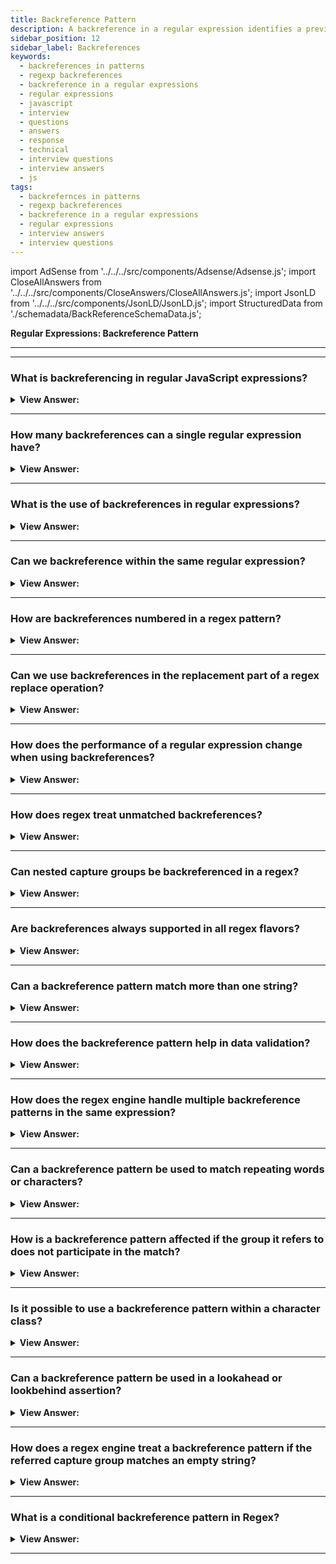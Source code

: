 ```yaml
---
title: Backreference Pattern
description: A backreference in a regular expression identifies a previously matched group and looks for the same text again. Regular Expressions Interview Questions
sidebar_position: 12
sidebar_label: Backreferences
keywords:
  - backreferences in patterns
  - regexp backreferences
  - backreference in a regular expressions
  - regular expressions
  - javascript
  - interview
  - questions
  - answers
  - response
  - technical
  - interview questions
  - interview answers
  - js
tags:
  - backrefernces in patterns
  - regexp backreferences
  - backreference in a regular expressions
  - regular expressions
  - interview answers
  - interview questions
---
```


import AdSense from '../../../src/components/Adsense/Adsense.js';
import CloseAllAnswers from '../../../src/components/CloseAnswers/CloseAllAnswers.js';
import JsonLD from '../../../src/components/JsonLD/JsonLD.js';
import StructuredData from './schemadata/BackReferenceSchemaData.js';

<JsonLD data={StructuredData} />

<head>
  <title>Backreference Pattern | Regular Expressions Questions</title>
</head>

**Regular Expressions: Backreference Pattern**

---

<AdSense />

---

<CloseAllAnswers />

### What is backreferencing in regular JavaScript expressions?

<details>
  <summary><strong>View Answer:</strong></summary>
  <div>
  <div><strong>Interview Response:</strong> Backreferencing in JavaScript regular expressions involves using a backslash followed by a digit (e.g., \1) to refer to the contents matched by a capturing group.
    </div><br />
  <div><strong>Technical Response:</strong> When matching string patterns using regular expressions, we might wish to match the same piece of text more than once. When the pattern used to perform the first match includes non-literal elements, we can look for the repeated text using a backreference. A backreference in a regular expression identifies a previously matched group and looks for the exact text again.
    </div><br />
  <div><strong className="codeExample">Code Example:</strong><br /><br />

  <div></div>

```js
// Backreference by number: \N
let str = `He said: "She's the one!" "She's the one!".`;

let regexp = /(['"])(.*?)\1/g;

console.log(str.match(regexp)); // "She's the one!"

// Backreference by name: \k<name>
let str = `He said: "She's the one!".`;

let regexp = /(?<quote>['"])(.*?)\k<quote>/g;

console.log(str.match(regexp)); // "She's the one!"
```

  </div>
  </div>
</details>

---

### How many backreferences can a single regular expression have?

<details>
  <summary><strong>View Answer:</strong></summary>
  <div>
  <div><strong>Interview Response:</strong> A single JavaScript regular expression can have unlimited backreferences, constrained only by the system's resources and performance considerations.
  </div><br />
  <div><strong>Technical Response:</strong> A single regular expression in JavaScript can have as many backreferences as there are capturing groups. A capturing group is created by enclosing part of the regular expression in parentheses `()`. A backreference to this group can be used later in the regular expression with `\1`, `\2`, etc., where the number corresponds to the group number. The maximum number of backreferences is theoretically unlimited, as long as the system resources permit.
  </div><br />
  <div><strong className="codeExample">Code Example:</strong><br /><br />

  <div></div>

Here's a simple JavaScript example with three backreferences...

```javascript
let str = "The fat cat sat on the hat.";
let regex = /(\b\w{3}\b).*?(\b\w{3}\b).*?(\b\w{3}\b)/;
let match = regex.exec(str);

if (match != null) {
    console.log(`Entire match: ${match[0]}`); // The fat cat sat
    console.log(`Match 1: ${match[1]}`); // fat
    console.log(`Match 2: ${match[2]}`); // cat
    console.log(`Match 3: ${match[3]}`); // sat
}
```

In this code, the regex `(\b\w{3}\b).*?(\b\w{3}\b).*?(\b\w{3}\b)` contains three capturing groups, each capturing a 3-letter word in the string. The `match` array will contain the entire match at index 0 and each group match at subsequent indices.

Remember, the backreference within the same regular expression should be in the form of `\1`, `\2`, `\3`, etc. But when used in the replacement string of the `String.prototype.replace()` function, you should use `$1`, `$2`, `$3`, etc., instead.

```javascript
let str = "abc123def456";
let regex = /(\d+)/g;
let newStr = str.replace(regex, '$1$1'); // "abc123123def456456"

console.log(newStr);
```

In this code, the regex `(\d+)` captures one or more digits as a group, and the `replace()` function uses `$1$1` to replace each match with the match followed by itself. So `"abc123def456"` becomes `"abc123123def456456"`.

---

:::note
Note that the actual number of backreferences supported may vary depending on the JavaScript engine you are using.
:::

  </div>
  </div>
</details>

---

### What is the use of backreferences in regular expressions?

<details>
  <summary><strong>View Answer:</strong></summary>
  <div>
  <div><strong>Interview Response:</strong> In JavaScript, backreferences in regular expressions are used to refer back to previously captured groups, enabling pattern reuse, complex matching, and sophisticated string replacement operations.
  </div>
  </div>
</details>

---

### Can we backreference within the same regular expression?

<details>
  <summary><strong>View Answer:</strong></summary>
  <div>
  <div><strong>Interview Response:</strong> Yes, in JavaScript, we can use backreferences within the same regular expression to refer back to previously captured groups, enabling us to match repeated or patterned content.
  </div><br />
  <div><strong className="codeExample">Code Example:</strong><br /><br />

  <div></div>

```javascript
let str = "Hello hello";
let regex = /(\b\w+\b)\s+\1/;
let match = regex.exec(str);

if (match != null) {
    console.log(`Matched repeated word: ${match[0]}`); // Hello hello
}
```

In this example, `(\b\w+\b)` is a capturing group that matches a word. `\1` is a backreference that matches the exact same content as in the first group. So the regex matches a word followed by one or more spaces followed by the same word, hence it detects repeated words.

  </div>
  </div>
</details>

---

### How are backreferences numbered in a regex pattern?

<details>
  <summary><strong>View Answer:</strong></summary>
  <div>
  <div><strong>Interview Response:</strong> Backreferences are numbered based on the order of opening parentheses of capture groups, starting from 1.
  </div>
  </div>
</details>

---

### Can we use backreferences in the replacement part of a regex replace operation?

<details>
  <summary><strong>View Answer:</strong></summary>
  <div>
  <div><strong>Interview Response:</strong> Yes, in JavaScript, you can use backreferences in the replacement part of a regex replace operation. The backreferences are denoted by `$1`, `$2`, etc., where the number corresponds to the group number.
  </div><br />
  <div><strong className="codeExample">Code Example:</strong><br /><br />

  <div></div>

Here's an example:

```javascript
let str = "abc 123";
let regex = /(\w+)\s+(\d+)/;
let newStr = str.replace(regex, '$2 $1');

console.log(newStr); // "123 abc"
```

In this code, `(\w+)` and `(\d+)` are capturing groups that match a word and a number, respectively. In the `replace()` function, `$2` and `$1` are backreferences that refer to the second and first group, respectively. So the function swaps the word and the number in the string.

  </div>
  </div>
</details>

---

### How does the performance of a regular expression change when using backreferences?

<details>
  <summary><strong>View Answer:</strong></summary>
  <div>
  <div><strong>Interview Response:</strong> The use of backreferences can slow down regex execution due to additional matching complexity.
  </div>
  </div>
</details>

---

### How does regex treat unmatched backreferences?

<details>
  <summary><strong>View Answer:</strong></summary>
  <div>
  <div><strong>Interview Response:</strong> An unmatched backreference is usually treated as a failed match in regular expressions.
  </div>
  </div>
</details>

---

### Can nested capture groups be backreferenced in a regex?

<details>
  <summary><strong>View Answer:</strong></summary>
  <div>
  <div><strong>Interview Response:</strong> Yes, in JavaScript, nested capturing groups can be backreferenced in a regular expression. The groups are numbered from left to right based on the position of their opening parentheses, and backreferences can use those numbers.
  </div><br />
  <div><strong className="codeExample">Code Example:</strong><br /><br />

  <div></div>

```javascript
let str = "abc abc cba";
let regex = /((\b\w{3}\b)\s+\2)\s+\1/;
let match = regex.exec(str);

if (match != null) {
    console.log(`Matched string: ${match[0]}`); // abc abc abc abc
}
```

In this example, `(\b\w{3}\b)` is a capturing group (group 2) that matches a 3-letter word. The outer group `((\b\w{3}\b)\s+\2)` (group 1) matches a 3-letter word followed by a space and the same word again. The backreference `\1` refers to the entire group 1, so the regex matches the same two words four times in a row.

  </div>
  </div>
</details>

---

### Are backreferences always supported in all regex flavors?

<details>
  <summary><strong>View Answer:</strong></summary>
  <div>
  <div><strong>Interview Response:</strong> No, not all regex flavors support backreferences. It's important to refer to the documentation of the specific tool or language.
  </div><br />
  <div><strong>Technical Details:</strong> Backreferences are common in many popular regex implementations, including those in JavaScript, Python, Perl, and Java, there are others that do not support them.
  </div><br />
  <div><strong className="codeExample">Backreference Support:</strong><br /><br />

  <div></div>

Here is a simple comparison table of backreference support in various regular expression engines.

| Regex Engine/Flavor | Backreference Support |
| --- | --- |
| JavaScript | Yes |
| Python | Yes |
| Perl | Yes |
| Java | Yes |
| .NET | Yes |
| PHP (PCRE) | Yes |
| Ruby | Yes |
| POSIX ERE | No |
| RE2 (Google) | No |
| Go (standard library) | No |

Again, some engines may support backreferences but with certain limitations or variations, so always check the documentation specific to your use case.

---

:::note
Please note that this information is accurate as of March 2021. For the most accurate and up-to-date information, refer to the official documentation for each engine.
:::
  </div>
  </div>
</details>

---

### Can a backreference pattern match more than one string?

<details>
  <summary><strong>View Answer:</strong></summary>
  <div>
  <div><strong>Interview Response:</strong> Yes, a backreference pattern can match more than one string depending on the input. However, within a single match operation, a backreference refers to exactly what was captured by the group in that operation.
  </div><br />
  <div><strong className="codeExample">Code Example:</strong><br /><br />

  <div></div>

```javascript
let str = "cat bat cat bat";
let regex = /(\b\w{3}\b)\s+\1/g;
let match;

while ((match = regex.exec(str)) != null) {
    console.log(`Matched pair: ${match[0]}`); 
}
```

In this case, the `(\b\w{3}\b)` capturing group matches a 3-letter word, and `\1` backreference matches the same word again. So the regex matches repeated words.

In the string "cat bat cat bat", it will first match "cat cat", and in the next iteration, it will match "bat bat". So while the backreference matched different strings ("cat" and "bat") in different match operations, within each operation it matched the same string.

  </div>
  </div>
</details>

---

### How does the backreference pattern help in data validation?

<details>
  <summary><strong>View Answer:</strong></summary>
  <div>
  <div><strong>Interview Response:</strong> Backreference patterns can ensure consistency within a match, useful for tasks like validating mirrored strings or repeated patterns.
  </div><br />
  <div><strong className="codeExample">Code Example:</strong><br /><br />

  <div></div>

```javascript
let dateStr = "01-01-2023";
let regex = /^(\d{2})-\1-\d{4}$/;
let isValid = regex.test(dateStr);
console.log(isValid); // true
```

Here, `(\d{2})` is a capturing group that matches two digits. The backreference `\1` ensures that the day part of the date is the same as the month part. The `test()` method returns `true` if the string matches the regular expression.

This is just one of many possible examples. In general, backreferences can help validate a wide range of patterned data, such as repeated words, mirrored strings, certain structured data formats, and more.

  </div>
  </div>
</details>

---

### How does the regex engine handle multiple backreference patterns in the same expression?

<details>
  <summary><strong>View Answer:</strong></summary>
  <div>
  <div><strong>Interview Response:</strong> The regex engine handles them sequentially, according to their numerical order starting from the first capture group.
  </div>
  </div>
</details>

---

### Can a backreference pattern be used to match repeating words or characters?

<details>
  <summary><strong>View Answer:</strong></summary>
  <div>
  <div><strong>Interview Response:</strong> Yes, backreferences in regular expressions are commonly used to match repeating words or characters in a string. They refer to the captured groups within the same regular expression and help identify repeated or patterned substrings.
  </div><br />
  <div><strong className="codeExample">Code Example:</strong><br /><br />

  <div></div>

Here is an example that uses a backreference to match a word that appears twice in a row.

```javascript
let str = "cat cat are cute";
let regex = /(\b\w+\b)\s+\1/;
let match = regex.exec(str);

if (match != null) {
    console.log(`Matched repeated word: ${match[0]}`); // cat cat
}
```

In this example, `(\b\w+\b)` is a capturing group that matches a word, and `\1` is a backreference that matches the same word again. Thus, the regular expression matches any word followed by one or more spaces and the same word, which detects repeated words.

Similarly, you can match repeated characters:

```javascript
let str = "Helloo World!";
let regex = /(\w)\1/;
let match = regex.exec(str);

if (match != null) {
    console.log(`Matched repeated character: ${match[0]}`); // oo
}
```

In this example, `(\w)` is a capturing group that matches a word character, and `\1` is a backreference that matches the same character again. Thus, the regular expression matches any character followed by the same character, which detects repeated characters.

  </div>
  </div>
</details>

---

### How is a backreference pattern affected if the group it refers to does not participate in the match?

<details>
  <summary><strong>View Answer:</strong></summary>
  <div>
  <div><strong>Interview Response:</strong> If the referred group doesn't participate in the match, the backreference fails to match anything.
  </div>
  </div>
</details>

---

### Is it possible to use a backreference pattern within a character class?

<details>
  <summary><strong>View Answer:</strong></summary>
  <div>
  <div><strong>Interview Response:</strong> No, backreferences within a character class are generally not supported, as it would lead to ambiguity in matching.
  </div><br />
  <div><strong>Technical Response:</strong> No, backreferences cannot be used inside a character class in JavaScript's regular expression engine, or most other engines for that matter. In a regular expression, a character class `[]` matches any one character enclosed within the brackets. If you attempt to include a backreference within a character class, it will not be interpreted as a backreference. Instead, the engine will interpret it as an attempt to match the literal characters.
  </div><br />
  <div><strong className="codeExample">Code Example:</strong><br /><br />

  <div></div>

In the following example, the `\1` within the character class is not treated as a backreference:

```javascript
let str = "aa";
let regex = /(a)[\1]/;  // This does not work as intended
let match = regex.exec(str);

if (match != null) {
    console.log(`Match: ${match[0]}`); // Does not print 'aa'
} else {
    console.log('No match'); // Prints 'No match'
}
```

In this case, the regular expression does not match 'aa' because `[\1]` is interpreted as attempting to match the characters '\' or '1', not as a backreference to the first capturing group.

  </div>
  </div>
</details>

---

### Can a backreference pattern be used in a lookahead or lookbehind assertion?

<details>
  <summary><strong>View Answer:</strong></summary>
  <div>
  <div><strong>Interview Response:</strong> Yes, backreferences can be used in lookahead and lookbehind assertions, referencing a group earlier in the pattern.
  </div><br />
  <div><strong className="codeExample">Code Example:</strong><br /><br />

  <div></div>

```javascript
let str = "123abc123";
let regex = /(\d+)(?=\D+\1)/;
let match = regex.exec(str);

if (match != null) {
    console.log(`Match: ${match[0]}`); // 123
}
```

In this example, `(\d+)` is a capturing group that matches one or more digits, and `(?=\D+\1)` is a positive lookahead that asserts that these digits must be followed by one or more non-digit characters and then the same digits again.

Backreferences can be used in lookbehinds as well, but as of March 2021, lookbehinds are not fully supported across all browsers. Here's an example:

```javascript
let str = "abc123abc123";
let regex = /(?<=\D+(\d+))\D+\1/;
let match = regex.exec(str);

if (match != null) {
    console.log(`Match: ${match[0]}`); // abc123
}
```

In this example, `(?<=\D+(\d+))` is a positive lookbehind that asserts that the match must be preceded by one or more non-digit characters and one or more digits, and `\D+\1` matches one or more non-digit characters followed by the same digits. So the entire regex matches a string where a number is repeated with non-digit characters in between.

  </div>
  </div>
</details>

---

### How does a regex engine treat a backreference pattern if the referred capture group matches an empty string?

<details>
  <summary><strong>View Answer:</strong></summary>
  <div>
  <div><strong>Interview Response:</strong> If the referred capturing group in a backreference matches an empty string, the regex engine treats the backreference as a match for an empty string as well.
  </div><br />
  <div><strong className="codeExample">Code Example:</strong><br /><br />

  <div></div>

```javascript
let str = "abc";
let regex = /(b?)(a)\1c/;
let match = regex.exec(str);

if (match != null) {
    console.log(`Match: ${match[0]}`); // abc
}
```

In this regular expression, `(b?)` is a capturing group that matches zero or one 'b'. The 'b' is optional due to the question mark `?`, so it could match an empty string. In the string "abc", `(a)\1` matches 'a' followed by an empty string, because the backreference `\1` refers to the first capturing group which matches an empty string (since there's no 'b' before 'a' in "abc"). Thus, the entire regular expression matches "abc".

  </div>
  </div>
</details>

---

### What is a conditional backreference pattern in Regex?

<details>
  <summary><strong>View Answer:</strong></summary>
  <div>
  <div><strong>Interview Response:</strong> A conditional backreference is a pattern that matches one thing if the backreference is valid (if the group it references has participated in the match), and another thing if it isn't. This feature is common in some regular expression flavors like Perl, Python, and .NET. However, as of March 2021, <strong>JavaScript does not natively support conditional backreferences</strong> in regular expressions.
  </div><br />
  <div><strong className="codeExample">Additional Details:</strong><br /><br />

  <div></div>

Even though JavaScript does not directly support conditional backreferences, you can often achieve similar functionality by using multiple regular expressions and controlling the logic with JavaScript code.

For up-to-date information, always refer to the official JavaScript or ECMAScript documentation or reliable sources that keep track of the evolving JavaScript language specifications.

  </div>
  <div><strong className="codeExample">Here's an example of using JavaScript code to conditionally handle regex matches.</strong><br /><br />

  <div></div>

Suppose we want to match strings of the format "abc" or "a(bc)", and we want to capture the "bc" part only if it's in parentheses. This is essentially a conditional backreference behavior.

We can achieve this by using two separate regular expressions and controlling the logic using JavaScript:

```javascript
let str1 = "abc";
let str2 = "a(bc)";

let regex1 = /^a(bc)$/;
let regex2 = /^abc$/;

if (regex1.test(str1)) {
    let match = regex1.exec(str1);
    console.log(`Group: ${match[1]}`); // Does not print anything as there's no match
} else if (regex2.test(str1)) {
    console.log(`Matched: ${str1}, but no group`); // Matched: abc, but no group
}

if (regex1.test(str2)) {
    let match = regex1.exec(str2);
    console.log(`Group: ${match[1]}`); // Group: bc
} else if (regex2.test(str2)) {
    console.log(`Matched: ${str2}, but no group`); // Does not print anything as there's no match
}
```

In this example, we use two regular expressions: `regex1` captures "bc" if it's within parentheses, and `regex2` matches "abc" but doesn't capture anything. We first check `regex1`, and if there's no match, we check `regex2`. This way, we essentially conditionally capture the "bc" part.

  </div>
  </div>
</details>

---
